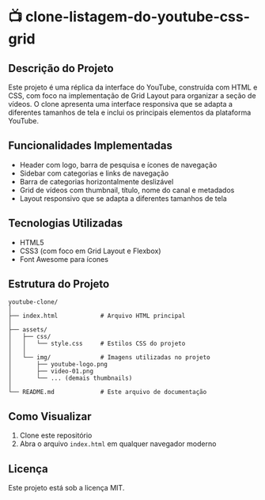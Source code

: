 # 📺 clone-listagem-do-youtube-css-grid

## Descrição do Projeto
Este projeto é uma réplica da interface do YouTube, construída com HTML e CSS, com foco na implementação de Grid Layout para organizar a seção de vídeos. O clone apresenta uma interface responsiva que se adapta a diferentes tamanhos de tela e inclui os principais elementos da plataforma YouTube.

## Funcionalidades Implementadas
- Header com logo, barra de pesquisa e ícones de navegação
- Sidebar com categorias e links de navegação
- Barra de categorias horizontalmente deslizável
- Grid de vídeos com thumbnail, título, nome do canal e metadados
- Layout responsivo que se adapta a diferentes tamanhos de tela

## Tecnologias Utilizadas
- HTML5
- CSS3 (com foco em Grid Layout e Flexbox)
- Font Awesome para ícones


## Estrutura do Projeto
```
youtube-clone/
│
├── index.html            # Arquivo HTML principal
│
├── assets/
│   ├── css/
│   │   └── style.css     # Estilos CSS do projeto
│   │
│   └── img/              # Imagens utilizadas no projeto
│       ├── youtube-logo.png
│       ├── video-01.png
│       └── ... (demais thumbnails)
│
└── README.md             # Este arquivo de documentação
```

## Como Visualizar
1. Clone este repositório
2. Abra o arquivo `index.html` em qualquer navegador moderno

## Licença
Este projeto está sob a licença MIT.